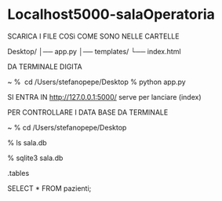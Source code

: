 # Localhost5000-salaOperatoria

SCARICA I FILE COSì COME SONO NELLE CARTELLE 

Desktop/
│── app.py
│── templates/
    └── index.html

DA TERMINALE DIGITA

~ %  cd /Users/stefanopepe/Desktop
% python app.py


SI ENTRA IN 
http://127.0.0.1:5000/ serve per lanciare (index)


PER CONTROLLARE I DATA BASE DA TERMINALE 

~ % cd /Users/stefanopepe/Desktop

% ls sala.db

% sqlite3 sala.db

.tables

SELECT * FROM pazienti;

